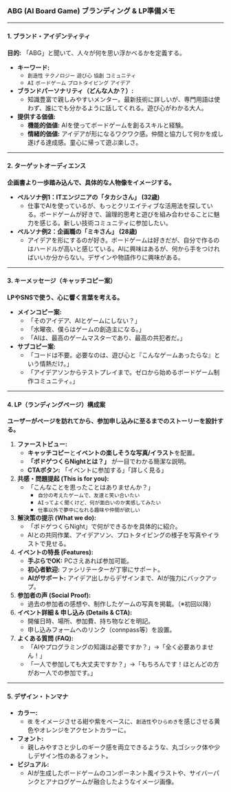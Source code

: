 ### ABG (AI Board Game) ブランディング & LP準備メモ

---

#### 1. ブランド・アイデンティティ

**目的:** 「ABG」と聞いて、人々が何を思い浮かべるかを定義する。

- **キーワード:**
  - `創造性` `テクノロジー` `遊び心` `協創` `コミュニティ`
  - `AI` `ボードゲーム` `プロトタイピング` `アイデア`
- **ブランドパーソナリティ（どんな人か？）:**
  - 知識豊富で親しみやすいメンター。最新技術に詳しいが、専門用語は使わず、誰にでも分かるように話してくれる。遊び心がわかる大人。
- **提供する価値:**
  - **機能的価値:** AIを使ってボードゲームを創るスキルと経験。
  - **情緒的価値:** アイデアが形になるワクワク感。仲間と協力して何かを成し遂げる達成感。童心に帰って遊ぶ楽しさ。

---

#### 2. ターゲットオーディエンス

**企画書より一歩踏み込んで、具体的な人物像をイメージする。**

- **ペルソナ例1：ITエンジニアの「タカシさん」 (32歳)**
  - 仕事でAIを使っているが、もっとクリエイティブな活用法を探している。ボードゲームが好きで、論理的思考と遊びを組み合わせることに魅力を感じる。新しい技術コミュニティに参加したい。
- **ペルソナ例2：企画職の「ミキさん」 (28歳)**
  - アイデアを形にするのが好き。ボードゲームは好きだが、自分で作るのはハードルが高いと感じている。AIに興味はあるが、何から手をつければいいか分からない。デザインや物語作りに興味がある。

---

#### 3. キーメッセージ（キャッチコピー案）

**LPやSNSで使う、心に響く言葉を考える。**

- **メインコピー案:**
  - 「そのアイデア、AIとゲームにしない？」
  - 「水曜夜、僕らはゲームの創造主になる。」
  - 「AIは、最高のゲームマスターであり、最高の共犯者だ。」
- **サブコピー案:**
  - 「コードは不要。必要なのは、遊び心と『こんなゲームあったらな』という情熱だけ。」
  - 「アイデアソンからテストプレイまで。ゼロから始めるボードゲーム制作コミュニティ。」

---

#### 4. LP（ランディングページ）構成案

**ユーザーがページを訪れてから、参加申し込みに至るまでのストーリーを設計する。**

1.  **ファーストビュー:**
    - **キャッチコピー**と**イベントの楽しそうな写真/イラスト**を配置。
    - **「ボドゲつくらNightとは？」** が一目でわかる簡潔な説明。
    - **CTAボタン:** 「イベントに参加する」「詳しく見る」
2.  **共感・問題提起 (This is for you):**
    - 「こんなことを思ったことはありませんか？」
      - `自分の考えたゲームで、友達と笑い合いたい`
      - `AIってよく聞くけど、何が面白いのか実感してみたい`
      - `仕事以外で夢中になれる趣味や仲間が欲しい`
3.  **解決策の提示 (What we do):**
    - 「ボドゲつくらNight」で何ができるかを具体的に紹介。
    - AIとの共同作業、アイデアソン、プロトタイピングの様子を写真やイラストで見せる。
4.  **イベントの特長 (Features):**
    - **手ぶらでOK:** PCさえあれば参加可能。
    - **初心者歓迎:** ファシリテーターが丁寧にサポート。
    - **AIがサポート:** アイデア出しからデザインまで、AIが強力にバックアップ。
5.  **参加者の声 (Social Proof):**
    - 過去の参加者の感想や、制作したゲームの写真を掲載。（※初回以降）
6.  **イベント詳細 & 申し込み (Details & CTA):**
    - 開催日時、場所、参加費、持ち物などを明記。
    - 申し込みフォームへのリンク（connpass等）を設置。
7.  **よくある質問 (FAQ):**
    - 「AIやプログラミングの知識は必要ですか？」→「全く必要ありません！」
    - 「一人で参加しても大丈夫ですか？」→「もちろんです！ほとんどの方がお一人での参加です。」

---

#### 5. デザイン・トンマナ

- **カラー:**
  - `夜` をイメージさせる紺や紫をベースに、`創造性`や`ひらめき`を感じさせる黄色やオレンジをアクセントカラーに。
- **フォント:**
  - 親しみやすさと少しのギーク感を両立できるような、丸ゴシック体や少しデザイン性のあるフォント。
- **ビジュアル:**
  - AIが生成したボードゲームのコンポーネント風イラストや、サイバーパンクとアナログゲームが融合したようなイメージ画像。
